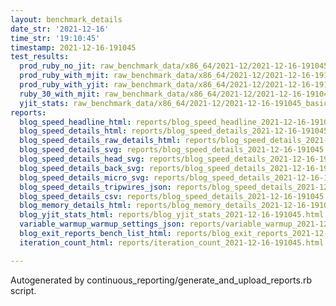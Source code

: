 ```yaml
---
layout: benchmark_details
date_str: '2021-12-16'
time_str: '19:10:45'
timestamp: 2021-12-16-191045
test_results:
  prod_ruby_no_jit: raw_benchmark_data/x86_64/2021-12/2021-12-16-191045_basic_benchmark_prod_ruby_no_jit.json
  prod_ruby_with_mjit: raw_benchmark_data/x86_64/2021-12/2021-12-16-191045_basic_benchmark_prod_ruby_with_mjit.json
  prod_ruby_with_yjit: raw_benchmark_data/x86_64/2021-12/2021-12-16-191045_basic_benchmark_prod_ruby_with_yjit.json
  ruby_30_with_mjit: raw_benchmark_data/x86_64/2021-12/2021-12-16-191045_basic_benchmark_ruby_30_with_mjit.json
  yjit_stats: raw_benchmark_data/x86_64/2021-12/2021-12-16-191045_basic_benchmark_yjit_stats.json
reports:
  blog_speed_headline_html: reports/blog_speed_headline_2021-12-16-191045.html
  blog_speed_details_html: reports/blog_speed_details_2021-12-16-191045.html
  blog_speed_details_raw_details_html: reports/blog_speed_details_2021-12-16-191045.raw_details.html
  blog_speed_details_svg: reports/blog_speed_details_2021-12-16-191045.svg
  blog_speed_details_head_svg: reports/blog_speed_details_2021-12-16-191045.head.svg
  blog_speed_details_back_svg: reports/blog_speed_details_2021-12-16-191045.back.svg
  blog_speed_details_micro_svg: reports/blog_speed_details_2021-12-16-191045.micro.svg
  blog_speed_details_tripwires_json: reports/blog_speed_details_2021-12-16-191045.tripwires.json
  blog_speed_details_csv: reports/blog_speed_details_2021-12-16-191045.csv
  blog_memory_details_html: reports/blog_memory_details_2021-12-16-191045.html
  blog_yjit_stats_html: reports/blog_yjit_stats_2021-12-16-191045.html
  variable_warmup_warmup_settings_json: reports/variable_warmup_2021-12-16-191045.warmup_settings.json
  blog_exit_reports_bench_list_html: reports/blog_exit_reports_2021-12-16-191045.bench_list.html
  iteration_count_html: reports/iteration_count_2021-12-16-191045.html

---
```

Autogenerated by continuous_reporting/generate_and_upload_reports.rb script.
